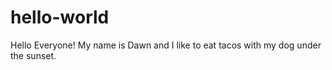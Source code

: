 # hello-world
Hello Everyone!
My name is Dawn and I like to eat tacos with my dog under the sunset.
